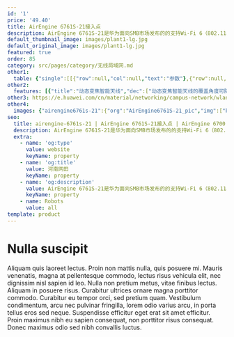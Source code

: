```yaml
---
id: '1'
price: '49.40'
title: AirEngine 6761S-21接入点
description: AirEngine 6761S-21是华为面向SMB市场发布的的支持Wi-Fi 6（802.11ax）标准的无线接入点产品。支持2.4GHz（4x4）和5GHz（4x4）及独立射频扫描，整机速率可达3.55Gbps。内置动态变焦智能天线，可随接入用户密集程度，动态调整智能天线覆盖范围，极大地增强用户对无线网络的使用体验。适用于移动办公、教育、场馆等人流密集场景。
default_thumbnail_image: images/plant1-lg.jpg
default_original_image: images/plant1-lg.jpg
featured: true
order: 85
category: src/pages/category/无线局域网.md
other1: 
  table: {"single":[[{"row":null,"col":null,"text":"参数"},{"row":null,"col":null,"text":"AirEngine 6761S-21接入点"}],[{"row":null,"col":null,"text":"尺寸（直径×高）"},{"row":null,"col":null,"text":"Φ220 x 53 mm"}],[{"row":null,"col":null,"text":"电源输入"},{"row":null,"col":null,"text":"DC：43.2 V to 57.6 V\nPoE供电：满足802.3at以太网供电标准"}],[{"row":null,"col":null,"text":"最大功耗"},{"row":null,"col":null,"text":"22.6 W（不包含USB）"}],[{"row":null,"col":null,"text":"最大用户数"},{"row":null,"col":null,"text":"≤1024\n说明：使用环境不同实际用户数存在差异"}],[{"row":null,"col":null,"text":"工作温度"},{"row":null,"col":null,"text":" -10℃～+50℃"}],[{"row":null,"col":null,"text":"天线类型"},{"row":null,"col":null,"text":"内置动态变焦智能天线\n"}],[{"row":null,"col":null,"text":"MIMO:空间流"},{"row":null,"col":null,"text":"2.4GHz: 4×4:4，5GHz: 4×4:4"}],[{"row":null,"col":null,"text":"无线协议"},{"row":null,"col":null,"text":"802.11a/b/g/n/ac/ac wave2/ax"}],[{"row":null,"col":null,"text":"最高速率"},{"row":null,"col":null,"text":"3.55Gbps"}]]}
other2:
  features: [{"title":"动态变焦智能天线","dec":["动态变焦智能天线的覆盖角度可随应用场景（高密/广覆盖）变化进行自适应动态调整，完美解决覆盖区域因蜂群效应而产生用户数及流量的突变"]},{"title":"独立射频扫描","dec":["配置独立射频扫描功能，在提升智能漫游、干扰源扫描定位、Wi-Fi定位精度同时，且不影响用户正常业务使用"]},{"title":"云管理","dec":["可通过华为云管理平台对AP设备及业务进行管理和运维，节省网络运维成本"]}]
other3: https://e.huawei.com/cn/material/networking/campus-network/wlan/60951361ffbb483483d0698d83646f85
other4:
  images: {"airengine6761s-21":{"org":"AirEngine6761S-21_pic","img":["bottom.png","front.png","front_left.png","front_right.png","rear.png","rear_top.png","top.png"]}}
seo:
  title: airengine-6761s-21 | AirEngine 6761S-21接入点 | AirEngine 6700 系列 | 室内接入点 | 无线局域网 | 企业网络
  description: AirEngine 6761S-21是华为面向SMB市场发布的的支持Wi-Fi 6（802.11ax）标准的无线接入点产品。支持2.4GHz（4x4）和5GHz（4x4）及独立射频扫描，整机速率可达3.55Gbps。内置动态变焦智能天线，可随接入用户密集程度，动态调整智能天线覆盖范围，极大地增强用户对无线网络的使用体验。适用于移动办公、教育、场馆等人流密集场景。
  extra:
    - name: 'og:type'
      value: website
      keyName: property
    - name: 'og:title'
      value: 河南网田
      keyName: property
    - name: 'og:description'
      value: AirEngine 6761S-21是华为面向SMB市场发布的的支持Wi-Fi 6（802.11ax）标准的无线接入点产品。支持2.4GHz（4x4）和5GHz（4x4）及独立射频扫描，整机速率可达3.55Gbps。内置动态变焦智能天线，可随接入用户密集程度，动态调整智能天线覆盖范围，极大地增强用户对无线网络的使用体验。适用于移动办公、教育、场馆等人流密集场景。
      keyName: property
    - name: Robots
      value: all
template: product
---
```


# Nulla suscipit

Aliquam quis laoreet lectus. Proin non mattis nulla, quis posuere mi. Mauris venenatis, magna at pellentesque commodo, lectus risus vehicula elit, nec dignissim nisl sapien id leo. Nulla non pretium metus, vitae finibus lectus. Aliquam in posuere risus. Curabitur ultrices ornare magna porttitor commodo. Curabitur eu tempor orci, sed pretium quam. Vestibulum condimentum, arcu nec pulvinar fringilla, lorem odio varius arcu, in porta tellus eros sed neque. Suspendisse efficitur eget erat sit amet efficitur. Proin maximus nibh eu sapien consequat, non porttitor risus consequat. Donec maximus odio sed nibh convallis luctus.